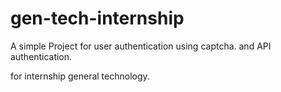 # gen-tech-internship

A simple Project for user authentication using captcha.
and API authentication.

for internship 
general technology.
